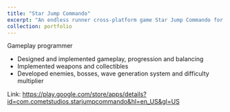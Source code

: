 ```yaml
---
title: "Star Jump Commando"
excerpt: "An endless runner cross-platform game Star Jump Commando for Android & IOS <br/><img src='/images/star-jump-commando.png'>"
collection: portfolio
---
```


Gameplay programmer
* Designed and implemented gameplay, progression and balancing
* Implemented weapons and collectibles
* Developed enemies, bosses, wave generation system and difficulty multiplier

Link: https://play.google.com/store/apps/details?id=com.cometstudios.starjumpcommando&hl=en_US&gl=US
